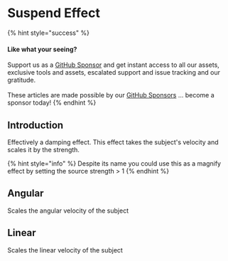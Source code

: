 # Suspend Effect

{% hint style="success" %}
#### Like what your seeing?

Support us as a [GitHub Sponsor](../../../../become-a-sponsor/) and get instant access to all our assets, exclusive tools and assets, escalated support and issue tracking and our gratitude.\
\
These articles are made possible by our [GitHub Sponsors](../../../../become-a-sponsor/) ... become a sponsor today!
{% endhint %}

## Introduction

Effectively a damping effect. This effect takes the subject's velocity and scales it by the strength.

{% hint style="info" %}
Despite its name you could use this as a magnify effect by setting the source strength > 1
{% endhint %}

## Angular

Scales the angular velocity of the subject

## Linear

Scales the linear velocity of the subject

